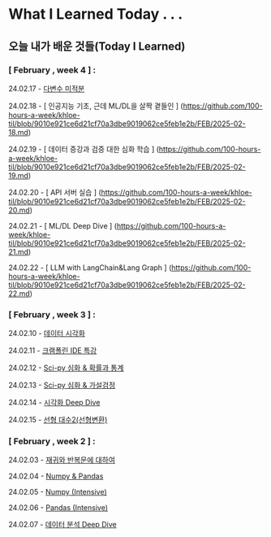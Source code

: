 # What I Learned Today . . .

## 오늘 내가 배운 것들(Today I Learned)


### [ February , week 4 ] :

24.02.17 - [ 다변수 미적분 ](https://github.com/100-hours-a-week/khloe-til/blob/71a05f50e0c3236cdd75910c192b1e4115947107/FEB/2025-02-17.md)

24.02.18 - [ 인공지능 기초, 근데 ML/DL을 살짝 곁들인 ] (https://github.com/100-hours-a-week/khloe-til/blob/9010e921ce6d21cf70a3dbe9019062ce5feb1e2b/FEB/2025-02-18.md)

24.02.19 - [ 데이터 증강과 검증 대한 심화 학습 ] (https://github.com/100-hours-a-week/khloe-til/blob/9010e921ce6d21cf70a3dbe9019062ce5feb1e2b/FEB/2025-02-19.md)

24.02.20 - [ API 서버 실습 ] (https://github.com/100-hours-a-week/khloe-til/blob/9010e921ce6d21cf70a3dbe9019062ce5feb1e2b/FEB/2025-02-20.md)

24.02.21 - [ ML/DL Deep Dive ] (https://github.com/100-hours-a-week/khloe-til/blob/9010e921ce6d21cf70a3dbe9019062ce5feb1e2b/FEB/2025-02-21.md)

24.02.22 - [ LLM with LangChain&Lang Graph ] (https://github.com/100-hours-a-week/khloe-til/blob/9010e921ce6d21cf70a3dbe9019062ce5feb1e2b/FEB/2025-02-22.md)

### [ February , week 3 ] :

24.02.10 - [데이터 시각화 ](https://github.com/100-hours-a-week/khloe-til/blob/572ca1a1b37330d87b55ee0f248ecd95997191ac/FEB/2025-02-10.md)

24.02.11 - [크램폴린 IDE 특강 ](https://github.com/100-hours-a-week/khloe-til/blob/4a4e54deaeec30ac966334ccebbabc5201b17b6a/FEB/2025-02-11.md)

24.02.12 - [Sci-py 심화 & 확률과 통계 ](https://github.com/100-hours-a-week/khloe-til/blob/4a4e54deaeec30ac966334ccebbabc5201b17b6a/FEB/2025-02-12.md)

24.02.13 - [Sci-py 심화 & 가설검정 ](https://github.com/100-hours-a-week/khloe-til/blob/4a4e54deaeec30ac966334ccebbabc5201b17b6a/FEB/2025-02-13.md)

24.02.14 - [시각화 Deep Dive ](https://github.com/100-hours-a-week/khloe-til/blob/4a4e54deaeec30ac966334ccebbabc5201b17b6a/FEB/2025-02-14.md)

24.02.15 - [선형 대수2(선형변환)  ](https://github.com/100-hours-a-week/khloe-til/blob/4a4e54deaeec30ac966334ccebbabc5201b17b6a/FEB/2025-02-15.md)



### [ February , week 2 ] :

24.02.03 - [재귀와 반복문에 대하여](https://github.com/100-hours-a-week/khloe-til/blob/228a7af05223c7d8db7d0abe16f555d0549dae2f/FEB/2025-02-03.md)

24.02.04  - [ Numpy & Pandas ](https://github.com/100-hours-a-week/khloe-til/blob/228a7af05223c7d8db7d0abe16f555d0549dae2f/FEB/2025-02-04.md)

24.02.05 - [Numpy (Intensive)](https://github.com/100-hours-a-week/khloe-til/blob/b6564dbfd34e582086bf10d0ec85d4aab5b8ff12/FEB/2025-02-05.md)

24.02.06 - [Pandas (Intensive)](
https://github.com/100-hours-a-week/khloe-til/blob/1b97bd9e17ddbcb436c111d464e1ae54bd0aad68/FEB/2025-02-06.md)

24.02.07 - [데이터 분석 Deep Dive](
https://github.com/100-hours-a-week/khloe-til/blob/fa6ee2219ea74f508c0d847726805cb5c5fc8ab6/FEB/2025-02-07.md)
